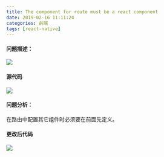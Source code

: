 ```yaml
---
title: The component for route must be a react component
date: 2019-02-16 11:11:24
categories: 前端
tags: [react-native]
---
```


#### 问题描述：

![](/picture/react-native.png)

#### 源代码

![](/picture/react-native1.png)



#### 问题分析：

在路由中配置其它组件时必须要在前面先定义。

#### 更改后代码

![](/picture/react-native2.png)


